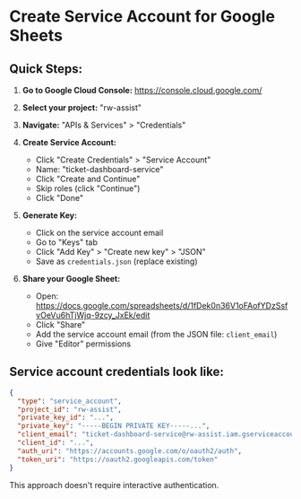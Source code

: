 # Create Service Account for Google Sheets

## Quick Steps:

1. **Go to Google Cloud Console:** https://console.cloud.google.com/
2. **Select your project:** "rw-assist" 
3. **Navigate:** "APIs & Services" > "Credentials"
4. **Create Service Account:**
   - Click "Create Credentials" > "Service Account"
   - Name: "ticket-dashboard-service"
   - Click "Create and Continue"
   - Skip roles (click "Continue")
   - Click "Done"

5. **Generate Key:**
   - Click on the service account email
   - Go to "Keys" tab
   - Click "Add Key" > "Create new key" > "JSON"
   - Save as `credentials.json` (replace existing)

6. **Share your Google Sheet:**
   - Open: https://docs.google.com/spreadsheets/d/1fDek0n36V1oFAofYDzSsfvOeVu6hTjWjq-9zcy_JxEk/edit
   - Click "Share"
   - Add the service account email (from the JSON file: `client_email`)
   - Give "Editor" permissions

## Service account credentials look like:
```json
{
  "type": "service_account",
  "project_id": "rw-assist",
  "private_key_id": "...",
  "private_key": "-----BEGIN PRIVATE KEY-----...",
  "client_email": "ticket-dashboard-service@rw-assist.iam.gserviceaccount.com",
  "client_id": "...",
  "auth_uri": "https://accounts.google.com/o/oauth2/auth",
  "token_uri": "https://oauth2.googleapis.com/token"
}
```

This approach doesn't require interactive authentication.
